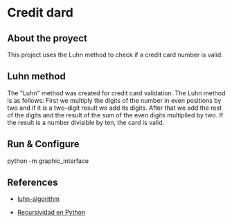 # Credit dard

## About the proyect
This project uses the Luhn method to check if a credit card number is valid.

## Luhn method

The "Luhn" method was created for credit card validation. The Luhn method is as follows:
First we multiply the digits of the number in even positions by two and if it is a two-digit result we add its digits. After that we add the rest of the digits and the result of the sum of the even digits multiplied by two. If the result is a number divisible by ten, the card is valid.

## Run & Configure

python -m graphic_interface

## References

- [luhn-algorithm](https://www.geeksforgeeks.org/luhn-algorithm/)

- [Recursividad en Python](https://www.youtube.com/watch?v=yX5kR63Dpdw)